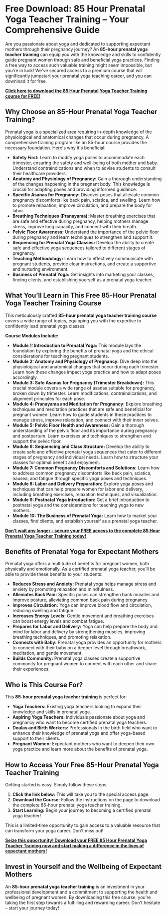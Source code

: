 # Free Download: 85 Hour Prenatal Yoga Teacher Training – Your Comprehensive Guide

Are you passionate about yoga and dedicated to supporting expectant mothers through their pregnancy journey? An **85-hour prenatal yoga teacher training** can equip you with the knowledge and skills to confidently guide pregnant women through safe and beneficial yoga practices. Finding a free way to access such valuable training might seem impossible, but you're in luck! We've secured access to a premium course that will significantly jumpstart your prenatal yoga teaching career, and you can download it for free.

[**Click here to download the 85 Hour Prenatal Yoga Teacher Training course for FREE!**](https://udemywork.com/85-hour-prenatal-yoga-teacher-training)

## Why Choose an 85-Hour Prenatal Yoga Teacher Training?

Prenatal yoga is a specialized area requiring in-depth knowledge of the physiological and anatomical changes that occur during pregnancy. A comprehensive training program like an 85-hour course provides the necessary foundation. Here's why it's beneficial:

*   **Safety First:** Learn to modify yoga poses to accommodate each trimester, ensuring the safety and well-being of both mother and baby. Understand contraindications and when to advise students to consult their healthcare providers.
*   **Anatomy and Physiology of Pregnancy:** Gain a thorough understanding of the changes happening in the pregnant body. This knowledge is crucial for adapting poses and providing informed guidance.
*   **Specific Asanas for Pregnancy:** Discover poses that alleviate common pregnancy discomforts like back pain, sciatica, and swelling. Learn how to promote relaxation, improve circulation, and prepare the body for labor.
*   **Breathing Techniques (Pranayama):** Master breathing exercises that are safe and effective during pregnancy, helping mothers manage stress, improve lung capacity, and connect with their breath.
*   **Pelvic Floor Awareness:** Understand the importance of the pelvic floor during pregnancy and learn techniques to strengthen and support it.
*   **Sequencing for Prenatal Yoga Classes:** Develop the ability to create safe and effective yoga sequences tailored to different stages of pregnancy.
*   **Teaching Methodology:** Learn how to effectively communicate with pregnant students, provide clear instructions, and create a supportive and nurturing environment.
*   **Business of Prenatal Yoga:** Get insights into marketing your classes, finding clients, and establishing yourself as a prenatal yoga teacher.

## What You’ll Learn in This Free 85-Hour Prenatal Yoga Teacher Training Course

This meticulously crafted **85-hour prenatal yoga teacher training course** covers a wide range of topics, equipping you with the expertise to confidently lead prenatal yoga classes.

**Course Modules Include:**

*   **Module 1: Introduction to Prenatal Yoga:** This module lays the foundation by exploring the benefits of prenatal yoga and the ethical considerations for teaching pregnant students.
*   **Module 2: Anatomy and Physiology of Pregnancy:** Dive deep into the physiological and anatomical changes that occur during each trimester. Learn how these changes impact yoga practice and how to adapt poses accordingly.
*   **Module 3: Safe Asanas for Pregnancy (Trimester Breakdown):** This crucial module covers a wide range of asanas suitable for pregnancy, broken down by trimester. Learn modifications, contraindications, and alignment principles for each pose.
*   **Module 4: Pranayama and Meditation for Pregnancy:** Explore breathing techniques and meditation practices that are safe and beneficial for pregnant women. Learn how to guide students in these practices to manage stress, improve relaxation, and connect with their inner selves.
*   **Module 5: Pelvic Floor Health and Awareness:** Gain a thorough understanding of the pelvic floor and its importance during pregnancy and postpartum. Learn exercises and techniques to strengthen and support the pelvic floor.
*   **Module 6: Sequencing and Class Structure:** Develop the ability to create safe and effective prenatal yoga sequences that cater to different stages of pregnancy and individual needs. Learn how to structure your classes for optimal benefit and enjoyment.
*   **Module 7: Common Pregnancy Discomforts and Solutions:** Learn how to address common pregnancy discomforts like back pain, sciatica, nausea, and fatigue through specific yoga poses and techniques.
*   **Module 8: Labor and Delivery Preparation:** Explore yoga poses and techniques that can help prepare women for labor and delivery, including breathing exercises, relaxation techniques, and visualization.
*   **Module 9: Postnatal Yoga Introduction:** Get a brief introduction to postnatal yoga and the considerations for teaching yoga to new mothers.
*   **Module 10: The Business of Prenatal Yoga:** Learn how to market your classes, find clients, and establish yourself as a prenatal yoga teacher.

[**Don't wait any longer - secure your FREE access to the complete 85 Hour Prenatal Yoga Teacher Training today!**](https://udemywork.com/85-hour-prenatal-yoga-teacher-training)

## Benefits of Prenatal Yoga for Expectant Mothers

Prenatal yoga offers a multitude of benefits for pregnant women, both physically and emotionally. As a certified prenatal yoga teacher, you'll be able to provide these benefits to your students:

*   **Reduces Stress and Anxiety:** Prenatal yoga helps manage stress and anxiety by promoting relaxation and mindfulness.
*   **Alleviates Back Pain:** Specific poses can strengthen back muscles and improve posture, alleviating common back pain during pregnancy.
*   **Improves Circulation:** Yoga can improve blood flow and circulation, reducing swelling and fatigue.
*   **Increases Energy Levels:** Gentle movement and breathing exercises can boost energy levels and combat fatigue.
*   **Prepares for Labor and Delivery:** Yoga can help prepare the body and mind for labor and delivery by strengthening muscles, improving breathing techniques, and promoting relaxation.
*   **Connects with Baby:** Prenatal yoga provides an opportunity for mothers to connect with their baby on a deeper level through breathwork, meditation, and gentle movement.
*   **Builds Community:** Prenatal yoga classes create a supportive community for pregnant women to connect with each other and share their experiences.

## Who is This Course For?

This **85-hour prenatal yoga teacher training** is perfect for:

*   **Yoga Teachers:** Existing yoga teachers looking to expand their knowledge and skills in prenatal yoga.
*   **Aspiring Yoga Teachers:** Individuals passionate about yoga and pregnancy who want to become certified prenatal yoga teachers.
*   **Doulas and Birth Workers:** Professionals in the birth field who want to enhance their knowledge of prenatal yoga and offer yoga-based support to their clients.
*   **Pregnant Women:** Expectant mothers who want to deepen their own yoga practice and learn more about the benefits of prenatal yoga.

## How to Access Your Free 85-Hour Prenatal Yoga Teacher Training

Getting started is easy. Simply follow these steps:

1.  **Click the link below:** This will take you to the special access page.
2.  **Download the Course:** Follow the instructions on the page to download the complete 85-hour prenatal yoga teacher training.
3.  **Start Learning:** Begin your journey to becoming a certified prenatal yoga teacher!

This is a limited-time opportunity to gain access to a valuable resource that can transform your yoga career. Don't miss out!

[**Seize this opportunity! Download your FREE 85 Hour Prenatal Yoga Teacher Training now and start making a difference in the lives of expectant mothers!**](https://udemywork.com/85-hour-prenatal-yoga-teacher-training)

## Invest in Yourself and the Wellbeing of Expectant Mothers

An **85-hour prenatal yoga teacher training** is an investment in your professional development and a commitment to supporting the health and wellbeing of pregnant women. By downloading this free course, you're taking the first step towards a fulfilling and rewarding career. Don't hesitate – start your journey today!

